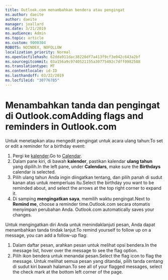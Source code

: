 ```yaml
---
title: Outlook.com menambahkan bendera atau pengingat
ms.author: daeite
author: daeite
manager: joallard
ms.date: 3/21/2019
ms.audience: Admin
ms.topic: article
ms.custom: 9000304
ROBOTS: NOINDEX, NOFOLLOW
localization_priority: Normal
ms.openlocfilehash: 62dda911dac38220df7a413f9cf3e042c643a2bf
ms.sourcegitcommit: 03a156a9c9740521155a30775492c7dff0982588
ms.translationtype: MT
ms.contentlocale: id-ID
ms.lasthandoff: 03/22/2019
ms.locfileid: "30776785"
---
```

# <a name="adding-flags-and-reminders-in-outlookcom"></a><span data-ttu-id="2a164-102">Menambahkan tanda dan pengingat di Outlook.com</span><span class="sxs-lookup"><span data-stu-id="2a164-102">Adding flags and reminders in Outlook.com</span></span>

<span data-ttu-id="2a164-103">Untuk menetapkan atau mengedit pengingat untuk acara ulang tahun:</span><span class="sxs-lookup"><span data-stu-id="2a164-103">To set or edit a reminder for a birthday event:</span></span>

1. <span data-ttu-id="2a164-104">Pergi ke [kalender](https://outlook.live.com/calendar/).</span><span class="sxs-lookup"><span data-stu-id="2a164-104">Go to [Calendar](https://outlook.live.com/calendar/).</span></span>
1. <span data-ttu-id="2a164-105">Dalam pane kiri, di bawah **kalender**, pastikan kalendar **ulang tahun** yang dipilih.</span><span class="sxs-lookup"><span data-stu-id="2a164-105">In the left pane, under **Calendars**, make sure the **Birthdays** calendar is selected.</span></span>
1. <span data-ttu-id="2a164-106">Pilih ulang tahun Anda ingin diingatkan tentang, dan pilih panah di sudut kanan atas untuk memperluas itu.</span><span class="sxs-lookup"><span data-stu-id="2a164-106">Select the birthday you want to be reminded about, and select the arrows at the top right corner to expand it.</span></span>
1. <span data-ttu-id="2a164-107">Di samping **mengingatkan saya**, memilih waktu pengingat.</span><span class="sxs-lookup"><span data-stu-id="2a164-107">Next to **Remind me**, choose a reminder time.</span></span><span data-ttu-id="2a164-108">Outlook.com secara otomatis menyimpan perubahan Anda.</span><span class="sxs-lookup"><span data-stu-id="2a164-108"> Outlook.com automatically saves your changes.</span></span>

<span data-ttu-id="2a164-109">Untuk mengingatkan diri Anda untuk menindaklanjuti pesan, Anda dapat menambahkan tanda tindak lanjut:</span><span class="sxs-lookup"><span data-stu-id="2a164-109">To remind yourself to follow up on a message, you can add a follow-up flag:</span></span>

1. <span data-ttu-id="2a164-110">Dalam daftar pesan, arahkan pesan untuk melihat opsi bendera.</span><span class="sxs-lookup"><span data-stu-id="2a164-110">In the message list, hover over the message to see the flag option.</span></span>
1. <span data-ttu-id="2a164-111">Pilih ikon bendera untuk menandai pesan.</span><span class="sxs-lookup"><span data-stu-id="2a164-111">Select the flag icon to flag the message.</span></span> <span data-ttu-id="2a164-112">Untuk melihat semua pesan yang ditandai, pilih tanda centang di sudut kiri bawah halaman.</span><span class="sxs-lookup"><span data-stu-id="2a164-112">To see all of your flagged messages, select the check mark at the bottom left corner of the page.</span></span>